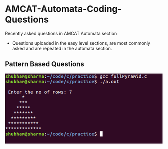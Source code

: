 # AMCAT-Automata-Coding-Questions
Recently asked questions in AMCAT Automata section

* Questions uploaded in the easy level sections, are most commonly asked and are repeated
 in the automata section.

## Pattern Based Questions

![](/output/pyramid.png)
